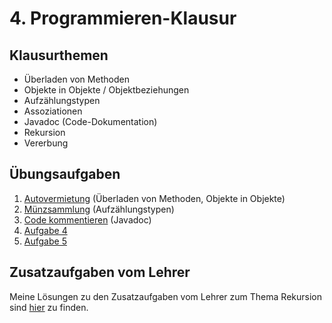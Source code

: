 # 4. Programmieren-Klausur

## Klausurthemen

- Überladen von Methoden
- Objekte in Objekte / Objektbeziehungen
- Aufzählungstypen
- Assoziationen
- Javadoc (Code-Dokumentation)
- Rekursion
- Vererbung

## Übungsaufgaben

1. [Autovermietung](aufgabe01) (Überladen von Methoden, Objekte in Objekte)
2. [Münzsammlung](aufgabe02) (Aufzählungstypen)
3. [Code kommentieren](aufgabe03) (Javadoc)
4. [Aufgabe 4](aufgabe04)
5. [Aufgabe 5](aufgabe05)

## Zusatzaufgaben vom Lehrer

Meine Lösungen zu den Zusatzaufgaben vom Lehrer zum Thema Rekursion
sind [hier](../pr1_x270_Rekursion_JavaEinf/ab40_zusatzaufgaben) zu finden.